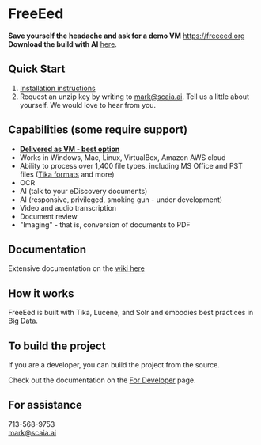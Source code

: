 <h1>FreeEed</h1>

**Save yourself the headache and ask for a demo VM** https://freeeed.org  
**Download the build with AI** [here](https://shmsoft.s3.amazonaws.com/releases/freeeed_complete_pack-10.2.3.zip).  

## Quick Start

1. [Installation instructions](https://github.com/shmsoft/FreeEed/wiki/FreeEed-Installation)
2. Request an unzip key by writing to mark@scaia.ai. Tell us a little about yourself. We would love to hear from you.

## Capabilities (some require support)

* [**Delivered as VM - best option**](https://freeeed.org)
* Works in Windows, Mac, Linux, VirtualBox, Amazon AWS cloud
* Ability to process over 1,400 file types, including MS Office and PST files ([Tika formats](https://tika.apache.org/) and more)
* OCR
* AI (talk to your eDiscovery documents)
* AI (responsive, privileged, smoking gun - under development)
* Video and audio transcription
* Document review
* "Imaging" - that is, conversion of documents to PDF

## Documentation

Extensive documentation on the [wiki here](https://github.com/markkerzner/FreeEed/wiki)

## How it works

FreeEed is built with Tika, Lucene, and Solr and embodies best practices in Big Data.

## To build the project

If you are a developer, you can build the project from the source.

Check out the documentation on the [For Developer](for_developers_only.md) page.

## For assistance

713-568-9753  
mark@scaia.ai
